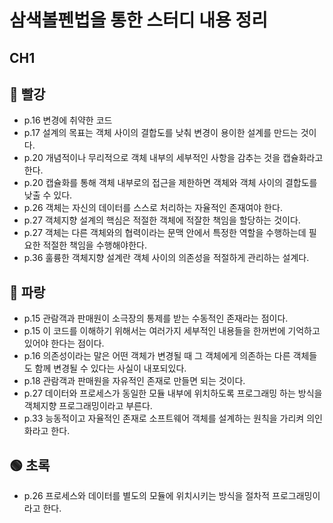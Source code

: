 # 삼색볼펜법을 통한 스터디 내용 정리

## CH1

## 🔴 빨강
+ p.16 변경에 취약한 코드
+ p.17 설계의 목표는 객체 사이의 결합도를 낮춰 변경이 용이한 설계를 만드는 것이다.
+ p.20 개념적이나 무리적으로 객체 내부의 세부적인 사항을 감추는 것을 캡슐화라고 한다.
+ p.20 캡슐화를 통해 객체 내부로의 접근을 제한하면 객체와 객체 사이의 결합도를 낮출 수 있다.
+ p.26 객체는 자신의 데이터를 스스로 처리하는 자율적인 존재여야 한다.
+ p.27 객체지향 설계의 핵심은 적절한 객체에 적잘한 책임을 할당하는 것이다.
+ p.27 객체는 다른 객체와의 협력이라는 문맥 안에서 특정한 역할을 수행하는데 필요한 적절한 책임을 수행해야한다.
+ p.36 훌륭한 객체지향 설계란 객체 사이의 의존성을 적절하게 관리하는 설계다.

## 🔵 파랑
+ p.15 관람객과 판매원이 소극장의 통제를 받는 수동적인 존재라는 점이다.
+ p.15 이 코드를 이해하기 위해서는 여러가지 세부적인 내용들을 한꺼번에 기억하고 있어야 한다는 점이다.
+ p.16 의존성이라는 말은 어떤 객체가 변경될 때 그 객체에게 의존하는 다른 객체들도 함께 변경될 수 있다는 사실이 내포되있다.
+ p.18 관람객과 판매원을 자유적인 존재로 만들면 되는 것이다.
+ p.27 데이터와 프로세스가 동일한 모듈 내부에 위치하도록 프로그래밍 하는 방식을 객체지향 프로그래밍이라고 부른다.
+ p.33 능동적이고 자율적인 존재로 소프트웨어 객체를 설계하는 원칙을 가리켜 의인화라고 한다.

## 🟢 초록
+ p.26 프로세스와 데이터를 별도의 모듈에 위치시키는 방식을 절차적 프로그래밍이라고 한다.
